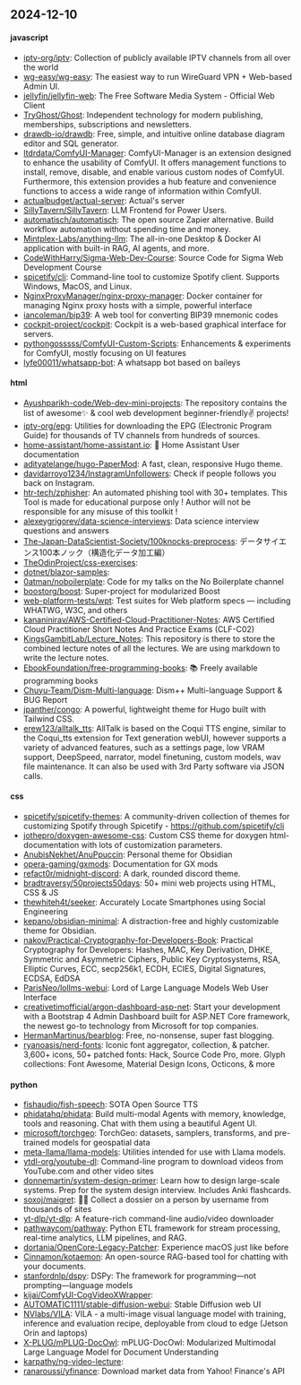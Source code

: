 ## 2024-12-10

#### javascript
* [iptv-org/iptv](https://github.com/iptv-org/iptv): Collection of publicly available IPTV channels from all over the world
* [wg-easy/wg-easy](https://github.com/wg-easy/wg-easy): The easiest way to run WireGuard VPN + Web-based Admin UI.
* [jellyfin/jellyfin-web](https://github.com/jellyfin/jellyfin-web): The Free Software Media System - Official Web Client
* [TryGhost/Ghost](https://github.com/TryGhost/Ghost): Independent technology for modern publishing, memberships, subscriptions and newsletters.
* [drawdb-io/drawdb](https://github.com/drawdb-io/drawdb): Free, simple, and intuitive online database diagram editor and SQL generator.
* [ltdrdata/ComfyUI-Manager](https://github.com/ltdrdata/ComfyUI-Manager): ComfyUI-Manager is an extension designed to enhance the usability of ComfyUI. It offers management functions to install, remove, disable, and enable various custom nodes of ComfyUI. Furthermore, this extension provides a hub feature and convenience functions to access a wide range of information within ComfyUI.
* [actualbudget/actual-server](https://github.com/actualbudget/actual-server): Actual's server
* [SillyTavern/SillyTavern](https://github.com/SillyTavern/SillyTavern): LLM Frontend for Power Users.
* [automatisch/automatisch](https://github.com/automatisch/automatisch): The open source Zapier alternative. Build workflow automation without spending time and money.
* [Mintplex-Labs/anything-llm](https://github.com/Mintplex-Labs/anything-llm): The all-in-one Desktop & Docker AI application with built-in RAG, AI agents, and more.
* [CodeWithHarry/Sigma-Web-Dev-Course](https://github.com/CodeWithHarry/Sigma-Web-Dev-Course): Source Code for Sigma Web Development Course
* [spicetify/cli](https://github.com/spicetify/cli): Command-line tool to customize Spotify client. Supports Windows, MacOS, and Linux.
* [NginxProxyManager/nginx-proxy-manager](https://github.com/NginxProxyManager/nginx-proxy-manager): Docker container for managing Nginx proxy hosts with a simple, powerful interface
* [iancoleman/bip39](https://github.com/iancoleman/bip39): A web tool for converting BIP39 mnemonic codes
* [cockpit-project/cockpit](https://github.com/cockpit-project/cockpit): Cockpit is a web-based graphical interface for servers.
* [pythongosssss/ComfyUI-Custom-Scripts](https://github.com/pythongosssss/ComfyUI-Custom-Scripts): Enhancements & experiments for ComfyUI, mostly focusing on UI features
* [lyfe00011/whatsapp-bot](https://github.com/lyfe00011/whatsapp-bot): A whatsapp bot based on baileys

#### html
* [Ayushparikh-code/Web-dev-mini-projects](https://github.com/Ayushparikh-code/Web-dev-mini-projects): The repository contains the list of awesome✨ & cool web development beginner-friendly✌️ projects!
* [iptv-org/epg](https://github.com/iptv-org/epg): Utilities for downloading the EPG (Electronic Program Guide) for thousands of TV channels from hundreds of sources.
* [home-assistant/home-assistant.io](https://github.com/home-assistant/home-assistant.io): 📘 Home Assistant User documentation
* [adityatelange/hugo-PaperMod](https://github.com/adityatelange/hugo-PaperMod): A fast, clean, responsive Hugo theme.
* [davidarroyo1234/InstagramUnfollowers](https://github.com/davidarroyo1234/InstagramUnfollowers): Check if people follows you back on Instagram.
* [htr-tech/zphisher](https://github.com/htr-tech/zphisher): An automated phishing tool with 30+ templates. This Tool is made for educational purpose only ! Author will not be responsible for any misuse of this toolkit !
* [alexeygrigorev/data-science-interviews](https://github.com/alexeygrigorev/data-science-interviews): Data science interview questions and answers
* [The-Japan-DataScientist-Society/100knocks-preprocess](https://github.com/The-Japan-DataScientist-Society/100knocks-preprocess): データサイエンス100本ノック（構造化データ加工編）
* [TheOdinProject/css-exercises](https://github.com/TheOdinProject/css-exercises): 
* [dotnet/blazor-samples](https://github.com/dotnet/blazor-samples): 
* [0atman/noboilerplate](https://github.com/0atman/noboilerplate): Code for my talks on the No Boilerplate channel
* [boostorg/boost](https://github.com/boostorg/boost): Super-project for modularized Boost
* [web-platform-tests/wpt](https://github.com/web-platform-tests/wpt): Test suites for Web platform specs — including WHATWG, W3C, and others
* [kananinirav/AWS-Certified-Cloud-Practitioner-Notes](https://github.com/kananinirav/AWS-Certified-Cloud-Practitioner-Notes): AWS Certified Cloud Practitioner Short Notes And Practice Exams (CLF-C02)
* [KingsGambitLab/Lecture_Notes](https://github.com/KingsGambitLab/Lecture_Notes): This repository is there to store the combined lecture notes of all the lectures. We are using markdown to write the lecture notes.
* [EbookFoundation/free-programming-books](https://github.com/EbookFoundation/free-programming-books): 📚 Freely available programming books
* [Chuyu-Team/Dism-Multi-language](https://github.com/Chuyu-Team/Dism-Multi-language): Dism++ Multi-language Support & BUG Report
* [jpanther/congo](https://github.com/jpanther/congo): A powerful, lightweight theme for Hugo built with Tailwind CSS.
* [erew123/alltalk_tts](https://github.com/erew123/alltalk_tts): AllTalk is based on the Coqui TTS engine, similar to the Coqui_tts extension for Text generation webUI, however supports a variety of advanced features, such as a settings page, low VRAM support, DeepSpeed, narrator, model finetuning, custom models, wav file maintenance. It can also be used with 3rd Party software via JSON calls.

#### css
* [spicetify/spicetify-themes](https://github.com/spicetify/spicetify-themes): A community-driven collection of themes for customizing Spotify through Spicetify - https://github.com/spicetify/cli
* [jothepro/doxygen-awesome-css](https://github.com/jothepro/doxygen-awesome-css): Custom CSS theme for doxygen html-documentation with lots of customization parameters.
* [AnubisNekhet/AnuPpuccin](https://github.com/AnubisNekhet/AnuPpuccin): Personal theme for Obsidian
* [opera-gaming/gxmods](https://github.com/opera-gaming/gxmods): Documentation for GX mods
* [refact0r/midnight-discord](https://github.com/refact0r/midnight-discord): A dark, rounded discord theme.
* [bradtraversy/50projects50days](https://github.com/bradtraversy/50projects50days): 50+ mini web projects using HTML, CSS & JS
* [thewhiteh4t/seeker](https://github.com/thewhiteh4t/seeker): Accurately Locate Smartphones using Social Engineering
* [kepano/obsidian-minimal](https://github.com/kepano/obsidian-minimal): A distraction-free and highly customizable theme for Obsidian.
* [nakov/Practical-Cryptography-for-Developers-Book](https://github.com/nakov/Practical-Cryptography-for-Developers-Book): Practical Cryptography for Developers: Hashes, MAC, Key Derivation, DHKE, Symmetric and Asymmetric Ciphers, Public Key Cryptosystems, RSA, Elliptic Curves, ECC, secp256k1, ECDH, ECIES, Digital Signatures, ECDSA, EdDSA
* [ParisNeo/lollms-webui](https://github.com/ParisNeo/lollms-webui): Lord of Large Language Models Web User Interface
* [creativetimofficial/argon-dashboard-asp-net](https://github.com/creativetimofficial/argon-dashboard-asp-net): Start your development with a Bootstrap 4 Admin Dashboard built for ASP.NET Core framework, the newest go-to technology from Microsoft for top companies.
* [HermanMartinus/bearblog](https://github.com/HermanMartinus/bearblog): Free, no-nonsense, super fast blogging.
* [ryanoasis/nerd-fonts](https://github.com/ryanoasis/nerd-fonts): Iconic font aggregator, collection, & patcher. 3,600+ icons, 50+ patched fonts: Hack, Source Code Pro, more. Glyph collections: Font Awesome, Material Design Icons, Octicons, & more

#### python
* [fishaudio/fish-speech](https://github.com/fishaudio/fish-speech): SOTA Open Source TTS
* [phidatahq/phidata](https://github.com/phidatahq/phidata): Build multi-modal Agents with memory, knowledge, tools and reasoning. Chat with them using a beautiful Agent UI.
* [microsoft/torchgeo](https://github.com/microsoft/torchgeo): TorchGeo: datasets, samplers, transforms, and pre-trained models for geospatial data
* [meta-llama/llama-models](https://github.com/meta-llama/llama-models): Utilities intended for use with Llama models.
* [ytdl-org/youtube-dl](https://github.com/ytdl-org/youtube-dl): Command-line program to download videos from YouTube.com and other video sites
* [donnemartin/system-design-primer](https://github.com/donnemartin/system-design-primer): Learn how to design large-scale systems. Prep for the system design interview. Includes Anki flashcards.
* [soxoj/maigret](https://github.com/soxoj/maigret): 🕵️‍♂️ Collect a dossier on a person by username from thousands of sites
* [yt-dlp/yt-dlp](https://github.com/yt-dlp/yt-dlp): A feature-rich command-line audio/video downloader
* [pathwaycom/pathway](https://github.com/pathwaycom/pathway): Python ETL framework for stream processing, real-time analytics, LLM pipelines, and RAG.
* [dortania/OpenCore-Legacy-Patcher](https://github.com/dortania/OpenCore-Legacy-Patcher): Experience macOS just like before
* [Cinnamon/kotaemon](https://github.com/Cinnamon/kotaemon): An open-source RAG-based tool for chatting with your documents.
* [stanfordnlp/dspy](https://github.com/stanfordnlp/dspy): DSPy: The framework for programming—not prompting—language models
* [kijai/ComfyUI-CogVideoXWrapper](https://github.com/kijai/ComfyUI-CogVideoXWrapper): 
* [AUTOMATIC1111/stable-diffusion-webui](https://github.com/AUTOMATIC1111/stable-diffusion-webui): Stable Diffusion web UI
* [NVlabs/VILA](https://github.com/NVlabs/VILA): VILA - a multi-image visual language model with training, inference and evaluation recipe, deployable from cloud to edge (Jetson Orin and laptops)
* [X-PLUG/mPLUG-DocOwl](https://github.com/X-PLUG/mPLUG-DocOwl): mPLUG-DocOwl: Modularized Multimodal Large Language Model for Document Understanding
* [karpathy/ng-video-lecture](https://github.com/karpathy/ng-video-lecture): 
* [ranaroussi/yfinance](https://github.com/ranaroussi/yfinance): Download market data from Yahoo! Finance's API
